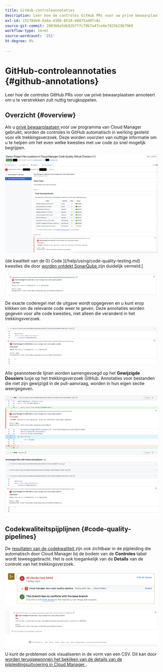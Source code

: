 ```yaml
---
title: GitHub-controleannotaties
description: Leer hoe de controles GitHub PRs voor uw privé bewaarplaatsen annoteert om u te verstrekken zult nuttig terugkoppelen.
exl-id: 15178de8-8a8a-4300-8510-88875ad0fc8c
source-git-commit: 200366e5db92b7ffc79b7a47ce8e7825b29b7969
workflow-type: tm+mt
source-wordcount: '251'
ht-degree: 0%

---
```



# GitHub-controleannotaties {#github-annotations}

Leer hoe de controles GitHub PRs voor uw privé bewaarplaatsen annoteert om u te verstrekken zult nuttig terugkoppelen.

## Overzicht {#overview}

Als u [ privé bewaarplaatsen ](private-repositories.md) voor uw programma van Cloud Manager gebruikt, worden de controles in GitHub automatisch in werking gesteld voor elk trekkingsverzoek. Deze worden voorzien van nuttige informatie om u te helpen om het even welke kwesties met uw code zo snel mogelijk begrijpen.

![ Voorbeeld van GitHub controleannotaties ](assets/github-check-annotations.png)

{de kwaliteit van de 0} Code ](/help/using/code-quality-testing.md) kwesties die door [ worden ontdekt SonarQube ](/help/using/custom-code-quality-rules.md) zijn duidelijk vermeld.[

![ Voorbeeld van de annotatie van de codekwestie ](assets/github-check-annotations-example.png)

De exacte coderegel met de uitgave wordt opgegeven en u kunt erop klikken om de relevante code weer te geven. Deze annotaties worden gegeven voor alle code kwesties, niet alleen die veranderd in het trekkingsverzoek.

![ Voorbeeld van de annotatie van de codekwestie ](assets/github-check-annotations-example-code.png)

Alle geannoteerde lijnen worden samengevoegd op het **Gewijzigde Dossiers** lusje op het trekkingsverzoek GitHub. Annotaties voor bestanden die niet zijn gewijzigd in de pull-aanvraag, worden in hun eigen sectie weergegeven.

![ Voorbeeld van aantekeningen op veranderde dossiers tabel ](assets/github-check-annotations-files-changed.png)

## Codekwaliteitspijplijnen {#code-quality-pipelines}

De [ resultaten van de codekwaliteit ](/help/using/code-quality-testing.md) zijn ook zichtbaar in de pijpleiding die automatisch door Cloud Manager bij de bodem van de **Controles** tabel wordt teweeggebracht. Het is ook toegankelijk van de **Details** van de controle van het trekkingsverzoek.

![ Voorbeeld van annotaties ](assets/github-check-annotations-code-quality.png)

![ Voorbeeld van annotaties ](assets/github-check-annotations-code-quality-2.png)

U kunt de problemen ook visualiseren in de vorm van een CSV. Dit kan door [ worden teruggewonnen het bekijken van de details van de pijpleidingsuitvoering in Cloud Manager ](/help/using/managing-pipelines.md).
